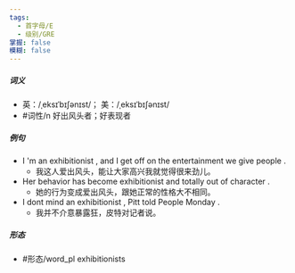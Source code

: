 ```yaml
---
tags:
  - 首字母/E
  - 级别/GRE
掌握: false
模糊: false
---
```

##### 词义
- 英：/ˌeksɪˈbɪʃənɪst/； 美：/ˌeksɪˈbɪʃənɪst/
- #词性/n  好出风头者；好表现者
##### 例句
- I 'm an exhibitionist , and I get off on the entertainment we give people .
	- 我这人爱出风头，能让大家高兴我就觉得很来劲儿。
- Her behavior has become exhibitionist and totally out of character .
	- 她的行为变成爱出风头，跟她正常的性格大不相同。
- I dont mind an exhibitionist , Pitt told People Monday .
	- 我并不介意暴露狂，皮特对记者说。
##### 形态
- #形态/word_pl exhibitionists
